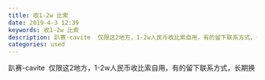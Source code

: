 ```yaml
---
title: 收1-2w 比索
date: 2019-4-3 12:39
keywords: 收1-2w 比索
description: 趴赛-cavite  仅限这2地方，1-2w人民币收比索自用，有的留下联系方式，长期换
categories: used
---
```

<td class="t_f" id="postmessage_3382026">

趴赛-cavite  仅限这2地方，1-2w人民币收比索自用，有的留下联系方式，长期换<br/>
</td>
